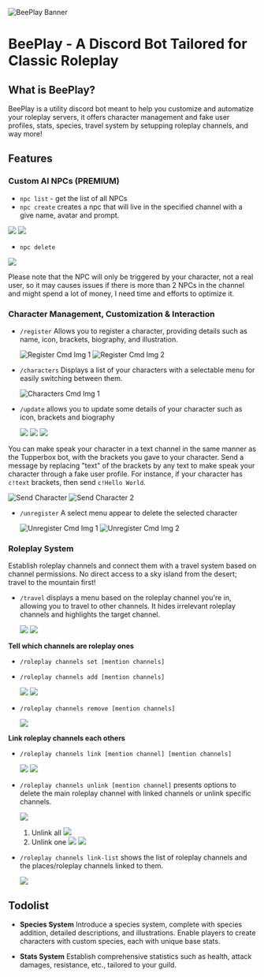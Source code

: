 ![BeePlay Banner](https://i.imgur.com/Wir3YJi.png)

# BeePlay - A Discord Bot Tailored for Classic Roleplay

## What is BeePlay?

BeePlay is a utility discord bot meant to help you customize and automatize your roleplay servers, it offers character management and fake user profiles, stats, species, travel system by setupping roleplay channels, and way more!

## Features

### Custom AI NPCs (PREMIUM)

- `npc list` - get the list of all NPCs
- `npc create` creates a npc that will live in the specified channel with a give name, avatar and prompt.

![](https://i.imgur.com/pHoDjz4.png)
![](https://i.imgur.com/e0JVb3D.png)

- `npc delete`

![](https://i.imgur.com/u3yWOLN.png)

Please note that the NPC will only be triggered by your character, not a real user, so it may causes issues if there is more than 2 NPCs in the channel and might spend a lot of money, I need time and efforts to optimize it.

### Character Management, Customization & Interaction

- `/register`
  Allows you to register a character, providing details such as name, icon, brackets, biography, and illustration.

  ![Register Cmd Img 1](https://i.imgur.com/6eGz1Ee.png)
  ![Register Cmd Img 2](https://i.imgur.com/ReNVgEZ.png)

- `/characters`
  Displays a list of your characters with a selectable menu for easily switching between them.

  ![Characters Cmd Img 1](https://i.imgur.com/x1qCNgP.png)

- `/update` allows you to update some details of your character such as icon, brackets and biography

  ![](https://i.imgur.com/CcH3Djs.png)
  ![](https://i.imgur.com/NBXFOmb.png)
  ![](https://i.imgur.com/mhEKKyr.png)

You can make speak your character in a text channel in the same manner as the Tupperbox bot, with the brackets you gave to your character. Send a message by replacing "text" of the brackets by any text to make speak your character through a fake user profile. For instance, if your character has `c!text` brackets, then send `c!Hello World`.

![Send Character](https://i.imgur.com/wPw2pZf.png)
![Send Character 2](https://i.imgur.com/v1ykkTg.png)

- `/unregister`
  A select menu appear to delete the selected character

  ![Unregister Cmd Img 1](https://i.imgur.com/opcRIef.png)
  ![Unregister Cmd Img 2](https://i.imgur.com/a7OUUIu.png)

### Roleplay System

Establish roleplay channels and connect them with a travel system based on channel permissions. No direct access to a sky island from the desert; travel to the mountain first!

- `/travel` displays a menu based on the roleplay channel you're in, allowing you to travel to other channels. It hides irrelevant roleplay channels and highlights the target channel.

  ![](https://i.imgur.com/gQtZkB2.png)
  ![](https://i.imgur.com/lFgCKM3.png)

**Tell which channels are roleplay ones**

- `/roleplay channels set [mention channels]`
- `/roleplay channels add [mention channels]`

  ![](https://i.imgur.com/xmuvQ9V.png)
  ![](https://i.imgur.com/lBkMzd5.png)

- `/roleplay channels remove [mention channels]`

  ![](https://i.imgur.com/zj4n3jz.png)

**Link roleplay channels each others**

- `/roleplay channels link [mention channel] [mention channels]`

  ![](https://i.imgur.com/jkgz1kl.png)
  ![](https://i.imgur.com/Ll9AQnv.png)

- `/roleplay channels unlink [mention channel]` presents options to delete the main roleplay channel with linked channels or unlink specific channels.

  ![](https://i.imgur.com/5nQUskz.png)

  1. Unlink all
     ![](https://i.imgur.com/JjCfMul.png)
  2. Unlink one
     ![](https://i.imgur.com/5c3V8WX.png)
     ![](https://i.imgur.com/B57t6F0.png)

- `/roleplay channels link-list` shows the list of roleplay channels and the places/roleplay channels linked to them.

  ![](https://i.imgur.com/vh3zKJD.png)

## Todolist

- **Species System**
  Introduce a species system, complete with species addition, detailed descriptions, and illustrations. Enable players to create characters with custom species, each with unique base stats.

- **Stats System**
  Establish comprehensive statistics such as health, attack damages, resistance, etc., tailored to your guild.
